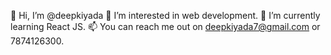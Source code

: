 👋 Hi, I’m @deepkiyada
👀 I’m interested in web development.
🌱 I’m currently learning React JS.
📫 You can reach me out on deepkiyada7@gmail.com or 7874126300.
<!---
deeppatel-7/deeppatel-7 is a ✨ special ✨ repository because its `README.md` (this file) appears on your GitHub profile.
You can click the Preview link to take a look at your changes.
--->
